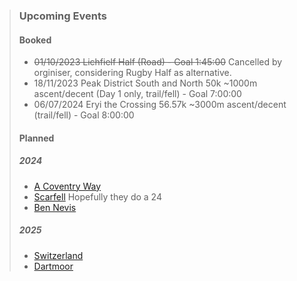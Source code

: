 
> ### Upcoming Events
>
> #### Booked
>
> - ~~01/10/2023 Lichfielf Half (Road) - Goal 1:45:00~~ Cancelled by orginiser, considering Rugby Half as alternative.
> - 18/11/2023 Peak District South and North 50k ~1000m ascent/decent (Day 1 only, trail/fell) - Goal 7:00:00
> - 06/07/2024 Eryi the Crossing 56.57k ~3000m ascent/decent (trail/fell) - Goal 8:00:00
>
> #### Planned
>
> ##### 2024
>
> - [A Coventry Way](https://www.acoventryway.org.uk/challenge/)
> - [Scarfell](https://trailevents.co/events/tec-lake-district-trail-running-challenge-2023/) Hopefully they do a 24
> - [Ben Nevis](https://www.skylinescotland.com/skyrunning-races/ben-nevis-ultra/)
>
> ##### 2025
>
> - [Switzerland](https://www.jungfrau-marathon.ch/en/Course.html)
> - [Dartmoor](https://trailevents.co/events/the-dartmoor-way-100k-circular/)